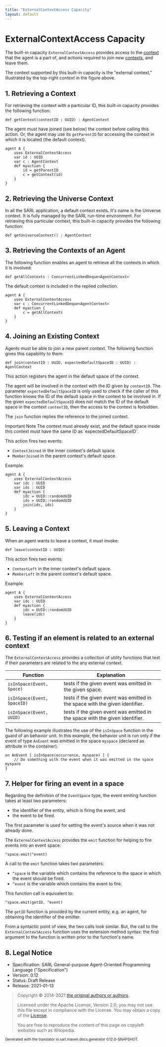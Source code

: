 ```yaml
---
title: "ExternalContextAccess Capacity"
layout: default
---
```


# ExternalContextAccess Capacity

The built-in capacity `ExternalContextAccess` provides access to the
[context](../Space.html) that the agent is a part of, and actions
required to join new [contexts](../Space.html), and leave them.

The context supported by this built-in capacity is the "external context," illustrated by the
top-right context in the figure above.





## 1. Retrieving a Context

For retrieving the context with a particular ID, this built-in capacity provides the following function:

```sarl
def getContext(contextID : UUID) : AgentContext
```



The agent must have joined (see below) the context before calling this action. Or, the agent
may use its `getParentID` for accessing the context in which it is located (the default context).



```sarl
agent A {
	uses ExternalContextAccess
	var id : UUID
	var c : AgentContext
	def myaction {
		id = getParentID
		c = getContext(id)
	}
}
```



## 2. Retrieving the Universe Context

In all the SARL application, a default context exists. It's name is the Universe context.
It is fully managed by the SARL run-time environment.
For retrieving this particular context, this built-in capacity provides the following function:

```sarl
def getUniverseContext() : AgentContext
```



## 3. Retrieving the Contexts of an Agent

The following function enables an agent to retrieve all the contexts in which it is involved:

```sarl
def getAllContexts : ConcurrentLinkedDeque<AgentContext>
```



The default context is included in the replied collection.

```sarl
agent A {
	uses ExternalContextAccess
	var c : ConcurrentLinkedDeque<AgentContext>
	def myaction {
		c = getAllContexts
	}
}
```



## 4. Joining an Existing Context

Agents must be able to join a new parent context. The following function gives this capability to them:

```sarl
def join(contextID : UUID, expectedDefaultSpaceID : UUID) : AgentContext
```



This action registers the agent in the default space of the context.

The agent will be involved in the context with the ID given by `contextID`.
The parameter `expectedDefaultSpaceID` is only used to check if the caller of this function
knows the ID of the default space in the context to be involved in. 
If the given `expectedDefaultSpaceID` does not match the ID of the default space in the context
`contextID`, then the access to the context is forbidden.

The `join` function replies the reference to the joined context.

<p markdown="1"><span class="label label-warning">Important Note</span> The context must already exist, and the default space inside this context must have the same ID as `expectedDefaultSpaceID`.</p>

This action fires two events:

* `ContextJoined` in the inner context's default space.
* `MemberJoined` in the parent context's default space.




Example:
```sarl
agent A {
	uses ExternalContextAccess
	var idc : UUID
	var ids : UUID
	def myaction {
		idc = UUID::randomUUID
		ids = UUID::randomUUID
		join(idc, ids)
	}
}
```



## 5. Leaving a Context

When an agent wants to leave a context, it must invoke:

```sarl
def leave(contextID : UUID)
```



This action fires two events:

* `ContextLeft` in the inner context's default space.
* `MemberLeft` in the parent context's default space.




Example:
```sarl
agent A {
	uses ExternalContextAccess
	var idc : UUID
	def myaction {
		idc = UUID::randomUUID
		leave(idc)
	}
}
```



## 6. Testing if an element is related to an external context

The `ExternalContextAccess` provides a collection of utility functions that test if their
parameters are related to the any external context.


| Function                        | Explanation                                                                  |
| ------------------------------- | ---------------------------------------------------------------------------- |
| `isInSpace(Event, Space)`   | tests if the given event was emitted in the given space.                     |
| `isInSpace(Event, SpaceID)` | tests if the given event was emitted in the space with the given identifier. |
| `isInSpace(Event, UUID)`    | tests if the given event was emitted in the space with the given identifier. |


The following example illustrates the use of the `isInSpace` function in the guard
of an behavior unit. In this example, the behavior unit is run only if the event
of type `AnEvent` was emitted in the space `myspace` (declared as attribute in
the container).

```sarl
on AnEvent [ isInSpace(occurrence, myspace) ] {
	// Do something with the event when it was emitted in the space myspace
}
```



## 7. Helper for firing an event in a space

Regarding the definition of the `EventSpace` type, the event emiting function takes at least two parameters:

* the identifier of the entity, which is firing the event, and
* the event to be fired.

The first parameter is used for setting the event's source when it was not already done.

The `ExternalContextAccess` provides the `emit` function for helping to fire events into an event space:
```sarl
^space.emit(^event)
```


A call to the `emit` function takes two parameters:

* `^space` is the variable which contains the reference to the space in which the event should be fired.
* `^event` is the variable which contains the event to fire.

This function call is equivalent to:
```sarl
^space.emit(getID, ^event)
```



The `getID` function is provided by the current entity, e.g. an agent, for obtaining the identifier of the emitter.

From a syntactic point of view, the two calls look similar. But, the call to the `ExternalContextAccess` function uses
the extension method syntax: the first argument to the function is written prior to the function's name.


## 8. Legal Notice

* Specification: SARL General-purpose Agent-Oriented Programming Language ("Specification")
* Version: 0.12
* Status: Draft Release
* Release: 2021-01-13

> Copyright &copy; 2014-2021 [the original authors or authors](http://www.sarl.io/about/index.html).
>
> Licensed under the Apache License, Version 2.0;
> you may not use this file except in compliance with the License.
> You may obtain a copy of the [License](http://www.apache.org/licenses/LICENSE-2.0).
>
> You are free to reproduce the content of this page on copyleft websites such as Wikipedia.

<small>Generated with the translator io.sarl.maven.docs.generator 0.12.0-SNAPSHOT.</small>
